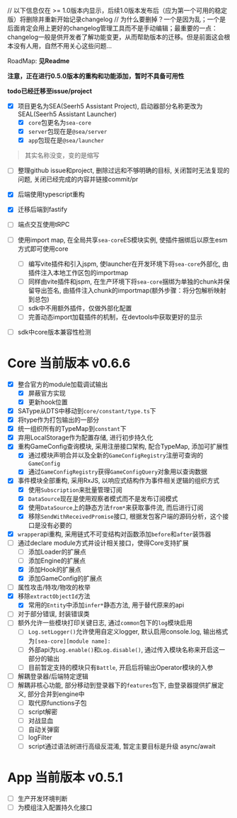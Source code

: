 // 以下信息仅在 >= 1.0版本内显示，后续1.0版本发布后（应为第一个可用的稳定版）将删除并重新开始记录changelog
// 为什么要删掉？一个是因为乱；一个是后面肯定会用上更好的changelog管理工具而不是手动编辑；最重要的一点：changelog一般是供开发者了解功能变更，从而帮助版本的迁移。但是前面这会根本没有人用，自然不用关心这些问题...

RoadMap: **见Readme**

**注意，正在进行0.5.0版本的重构和功能添加，暂时不具备可用性**

**todo已经迁移至issue/project**

- [x] 项目更名为SEA(Seerh5 Assistant Project), 启动器部分名称更改为SEAL(Seerh5 Assistant Launcher)
  - [x] `core`包更名为`sea-core`
  - [x] `server`包现在是`@sea/server`
  - [x] `app`包现在是`@sea/launcher`
> 其实名称没变，变的是缩写

- [ ] 整理github issue和project, 删除过远和不够明确的目标, 关闭暂时无法复现的问题, 关闭已经完成的内容并链接commit/pr

- [x] 后端使用typescript重构
- [x] 迁移后端到fastify
- [ ] 端点交互使用tRPC

- [ ] 使用import map, 在全局共享`sea-core`ES模块实例, 使插件捆绑后以原生esm方式即可使用core
  - [ ] 编写vite插件和引入jspm, 使launcher在开发环境下将`sea-core`外部化, 由插件注入本地工作区包的importmap
  - [ ] 同样由vite插件和jspm, 在生产环境下将`sea-core`捆绑为单独的chunk并保留导出签名, 由插件注入chunk的importmap(额外步骤：将分包解析映射到总包)
  - [ ] sdk中不用额外插件，仅做外部化配置
  - [ ] 完善动态import加载插件的机制，在devtools中获取更好的显示
- [ ] sdk中core版本兼容性检测

# Core 当前版本 v0.6.6

- [x] 整合官方的module加载调试输出
  - [x] 屏蔽官方实现
  - [x] 更新hook位置
- [x] SAType从DTS中移动到`core/constant/type.ts`下
- [x] 将type作为打包输出的一部分
- [x] 统一组织所有的TypeMap到`constant`下
- [x] 弃用LocalStorage作为配置存储, 进行初步持久化
- [x] 重构GameConfig查询模块, 采用注册接口架构, 配合TypeMap, 添加可扩展性
  - [x] 通过模块声明合并以及全新的`GameConfigRegistry`注册可查询的`GameConfig`
  - [x] 通过`GameConfigRegistry`获得`GameConfigQuery`对象用以查询数据
- [x] 事件模块全部重构, 采用RxJS, 以响应式结构作为事件相关逻辑的组织方式
  - [x] 使用`Subscription`来批量管理订阅
  - [x] `DataSource`现在是使用观察者模式而不是发布订阅模式
  - [x] 使用`DataSource`上的静态方法`from*`来获取事件流, 而后进行订阅
  - [x] 移除`SendWithReceivedPromise`接口, 根据发包客户端的源码分析，这个接口是没有必要的
- [x] `wrapper`api重构, 采用链式不可变结构对函数添加`before`和`after`装饰器
- [ ] 通过declare module方式并设计相关接口，使得Core支持扩展
  - [ ] 添加Loader的扩展点
  - [ ] 添加Engine的扩展点
  - [x] 添加Hook的扩展点
  - [x] 添加GameConfig的扩展点

- [ ] 属性攻击/特攻/物攻的枚举
- [x] 移除`extractObjectId`方法
  - [x] 常用的`Entity`中添加`infer*`静态方法, 用于替代原来的api

- [ ] 对于部分错误, 封装错误类
- [ ] 额外允许一些模块打印关键日志, 通过`common`包下的`log`模块启用
  - [ ] `Log.setLogger()`允许使用自定义logger, 默认启用console.log, 输出格式为`[sea-core][module name]:`
  - [ ] 外部api为`Log.enable()`和`Log.disable()`, 通过传入模块名称来开启这一部分的输出
  - [ ] 目前暂定支持的模块只有`Battle`, 开启后将输出Operator模块的入参
- [ ] 解耦登录器/后端特定逻辑
- [ ] 解耦非核心功能, 部分移动到登录器下的`features`包下, 由登录器提供扩展定义, 部分合并到engine中
  - [ ] 取代原functions子包
  - [ ] script解密
  - [ ] 对战显血
  - [ ] 自动关弹窗
  - [ ] logFilter
  - [ ] script通过语法树进行高级反混淆, 暂定主要目标是升级 async/await

# App 当前版本 v0.5.1

- [ ] 生产开发环境判断
- [ ] 为模组注入配置持久化接口
